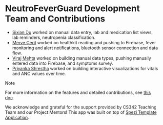 <!--

This source file is part of the NeutroFeverGuard based on the Stanford Spezi Template Application project

SPDX-FileCopyrightText: 2025 Stanford University

SPDX-License-Identifier: MIT

-->

NeutroFeverGuard Development Team and Contributions
=================================
* [Sixian Du](https://github.com/dusixian) worked on manual data entry, lab and medication list views, lab reminders, neutropenia classification.
* [Merve Cerit](https://github.com/mmervecerit) worked on healthkit reading and pushing to Firebase, fever monitoring and alert notifications, bluetooth sensor connection and data flow.
* [Viraj Mehta](https://github.com/viraj28m) worked on building manual data types, pushing manually entered data into Firebase, and symptoms survey.
* [Priyanka Shrestha](https://github.com/Priyankas007) worked on building interactive visualizations for vitals and ANC values over time.

> [!NOTE]
>For more information on the features and detailed contributions, see [this doc](https://docs.google.com/document/d/1j8EZ24MoMcDTlvnC3nsifSzX5pAhOhZuIHjAZhfiyts/edit?usp=sharing). 

We acknowledge and grateful for the support provided by CS342 Teaching Team and our Project Mentors! This app was built on top of [Spezi Template Application](https://github.com/StanfordSpezi/SpeziTemplateApplication).
